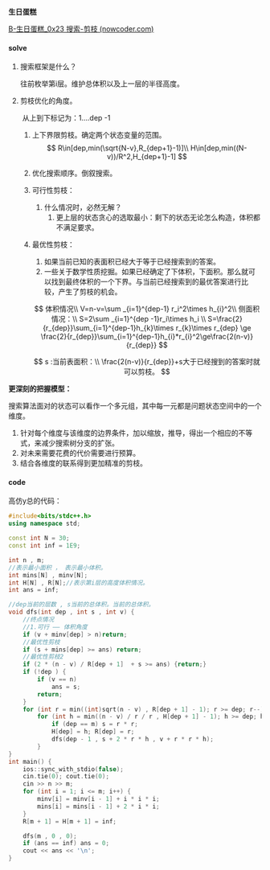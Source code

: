 **生日蛋糕**

[B-生日蛋糕_0x23 搜索-剪枝 (nowcoder.com)](https://ac.nowcoder.com/acm/contest/1015/B)

#### solve

1. 搜索框架是什么？

   往前枚举第i层。维护总体积以及上一层的半径高度。

2. 剪枝优化的角度。

   ​       从上到下标记为：1....dep -1

   1. 上下界限剪枝。确定两个状态变量的范围。
      $$
      R\in[dep,min(\sqrt{N-v},R_{dep+1}-1)]\\
      H\in[dep,min((N-v))/R^2,H_{dep+1}-1]
      $$
      

   2. 优化搜索顺序。倒叙搜索。

   3. 可行性剪枝：

      1. 什么情况时，必然无解？
         1. 更上层的状态贪心的选取最小：剩下的状态无论怎么构造，体积都不满足要求。

   4. 最优性剪枝：

      1. 如果当前已知的表面积已经大于等于已经搜索到的答案。
      2. 一些关于数学性质挖掘。如果已经确定了下体积，下面积。那么就可以找到最终体积的一个下界。与当前已经搜索到的最优答案进行比较，产生了剪枝的机会。

      $$
      体积情况\\
      V=n-v=\sum _{i=1}^{dep-1} r_i^2\times h_{i}^2\\
      侧面积情况：\\
      S=2\sum _{i=1}^{dep -1}r_i\times h_i \\
      S=\frac{2}{r_{dep}}\sum_{i=1}^{dep-1}h_{k}\times r_{k}\times r_{dep} \ge \frac{2}{r_{dep}}\sum_{i=1}^{dep-1}h_{i}*r_{i}^2\ge\frac{2(n-v)}{r_{dep}}
      $$

      $$
      s :当前表面积：\\
      \frac{2(n-v)}{r_{dep}}+s大于已经搜到的答案时就可以剪枝。
      $$

      

**更深刻的把握模型：**

搜索算法面对的状态可以看作一个多元组，其中每一元都是问题状态空间中的一个维度。

1. 针对每个维度与该维度的边界条件，加以缩放，推导，得出一个相应的不等式，来减少搜索树分支的扩张。
2. 对未来需要花费的代价需要进行预算。
3. 结合各维度的联系得到更加精准的剪枝。



#### code

高仿y总的代码：

```cpp
#include<bits/stdc++.h>
using namespace std;

const int N = 30;
const int inf = 1E9;

int n , m;
//表示最小面积 ， 表示最小体积。
int mins[N] , minv[N];
int H[N] , R[N];//表示第i层的高度体积情况。
int ans = inf;

//dep当前的层数 , s当前的总体积。当前的总体积。
void dfs(int dep , int s , int v) {
	//终点情况
	//1.可行 —— 体积角度
	if (v + minv[dep] > n)return;
	//最优性剪枝
	if (s + mins[dep] >= ans) return;
	//最优性剪枝2
	if (2 * (n - v) / R[dep + 1]  + s >= ans) {return;}
	if (!dep ) {
		if (v == n)
			ans = s;
		return;
	}
	for (int r = min((int)sqrt(n - v) , R[dep + 1] - 1); r >= dep; r--)
		for (int h = min((n - v) / r / r , H[dep + 1] - 1); h >= dep; h--) {
			if (dep == m) s = r * r;
			H[dep] = h; R[dep] = r;
			dfs(dep - 1 , s + 2 * r * h , v + r * r * h);
		}
}
int main() {
	ios::sync_with_stdio(false);
	cin.tie(0); cout.tie(0);
	cin >> n >> m;
	for (int i = 1; i <= m; i++) {
		minv[i] = minv[i - 1] + i * i * i;
		mins[i] = mins[i - 1] + 2 * i * i;
	}
	R[m + 1] = H[m + 1] = inf;

	dfs(m , 0 , 0);
	if (ans == inf) ans = 0;
	cout << ans << '\n';
}
```



